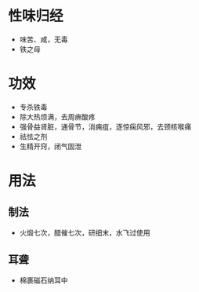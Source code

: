 # 性味归经
- 味苦、咸，无毒
- 铁之母
# 功效
- 专杀铁毒
- 除大热烦满，去周痹酸疼
- 强骨益肾脏，通骨节，消痈疽，逐惊痫风邪，去颈核喉痛
- 祛怯之剂
- 生精开窍，闭气固泄
# 用法
## 
## 制法
- 火煅七次，醋催七次，研细末，水飞过使用
## 耳聋
- 棉裹磁石纳耳中